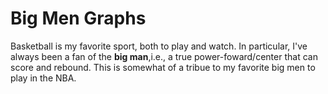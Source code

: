 # Big Men Graphs
Basketball is my favorite sport, both to play and watch. In particular, I've always been a fan of the
**big man**,i.e., a true power-foward/center that can score and rebound. This is somewhat of a tribue to my
favorite big men to play in the NBA. 

